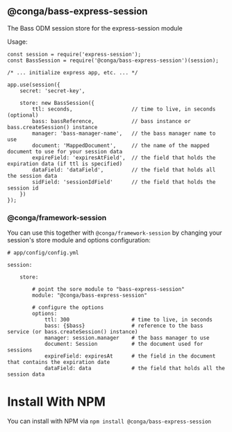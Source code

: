 @conga/bass-express-session
----------------------------

The Bass ODM session store for the express-session module

Usage:

```
const session = require('express-session');
const BassSession = require('@conga/bass-express-session')(session);
 
/* ... initialize express app, etc. ... */
 
app.use(session({
    secret: 'secret-key',
 
    store: new BassSession({
        ttl: seconds,                   // time to live, in seconds (optional)
        bass: bassReference,            // bass instance or bass.createSession() instance
        manager: 'bass-manager-name',   // the bass manager name to use
        document: 'MappedDocument',     // the name of the mapped document to use for your session data
        expireField: 'expiresAtField',  // the field that holds the expiration data (if ttl is specified)
        dataField: 'dataField',         // the field that holds all the session data 
        sidField: 'sessionIdField'      // the field that holds the session id
    })
});
```

### @conga/framework-session

You can use this together with `@conga/framework-session` by changing your session's store module 
and options configuration:

```
# app/config/config.yml

session:

    store:

        # point the sore module to "bass-express-session"
        module: "@conga/bass-express-session"
 
        # configure the options
        options:
            ttl: 300                    # time to live, in seconds
            bass: {$bass}               # reference to the bass service (or bass.createSession() instance)
            manager: session.manager    # the bass manager to use
            document: Session           # the document used for sessions
            expireField: expiresAt      # the field in the document that contains the expiration date
            dataField: data             # the field that holds all the session data
```

# Install With NPM
You can install with NPM via `npm install @conga/bass-express-session`